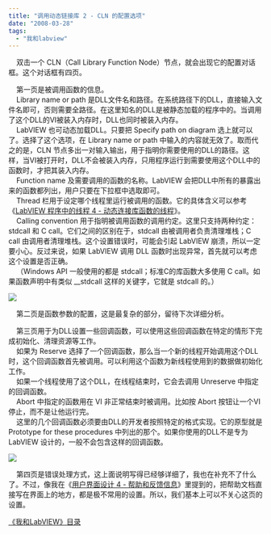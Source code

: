 ```yaml
---
title: "调用动态链接库 2 - CLN 的配置选项"
date: "2008-03-28"
tags: 
  - "我和labview"
---
```


    双击一个 CLN（Call Library Function Node）节点，就会出现它的配置对话框。这个对话框有四页。

    第一页是被调用函数的信息。  
    Library name or path 是DLL文件名和路径。在系统路径下的DLL，直接输入文件名即可，否则需要全路径。在这里知名的DLL是被静态加载的程序中的。当调用了这个DLL的VI被装入内存时，DLL也同时被装入内存。  
    LabVIEW 也可动态加载DLL。只要把 Specify path on diagram 选上就可以了。选择了这个选项，在 Library name or path 中输入的内容就无效了。取而代之的是，CLN 节点多出一对输入输出，用于指明你需要使用的DLL的路径。这样，当VI被打开时，DLL不会被装入内存，只用程序运行到需要使用这个DLL中的函数时，才把其装入内存。  
    Function name 及需要调用的函数的名称。LabVIEW 会把DLL中所有的暴露出来的函数都列出，用户只要在下拉框中选取即可。  
    Thread 栏用于设定哪个线程里运行被调用的函数。它的具体含义可以参考《[LabVIEW 程序中的线程 4 - 动态连接库函数的线程](http://ruanqizhen.spaces.live.com/blog/cns!5852D4F797C53FB6!2047.entry)》。  
    Calling convention 用于指明被调用函数的调用约定。这里只支持两种约定：stdcall 和 C call。它们之间的区别在于，stdcall 由被调用者负责清理堆栈；C call 由调用者清理堆栈。这个设置错误时，可能会引起 LabVIEW 崩溃，所以一定要小心。反过来说，如果 LabVIEW 调用 DLL 函数时出现异常，首先就可以考虑这个设置是否正确。  
    （Windows API 一般使用的都是 stdcall；标准C的库函数大多使用 C call。如果函数声明中有类似 \_\_stdcall 这样的关键字，它就是 stdcall 的。）

[![](http://q0aida.bay.livefilestore.com/y1pxGfiphRHa8jzDrLSPIV6WsKvjNW3JP1J1JxNRPE9uF2mzZGG3jq9GOZmzWr56uLhnYGcvN_V7MD4c5XcHfAfWOUB4sPwyMQJ?PARTNER=WRITER)](http://q0aida.bay.livefilestore.com/y1p83KYkHeC7aAbysb_Qn1wDn_NONVlLAvEytl2CMvswf4e4DbC6gW8wGJqLAjEjpuuOaQExYdrBxqQ-tUdjPjn2Q?PARTNER=WRITER)

    第二页是函数参数的配置，这是最复杂的部分，留待下次详细分析。

    第三页用于为DLL设置一些回调函数，可以使用这些回调函数在特定的情形下完成初始化、清理资源等工作。  
    如果为 Reserve 选择了一个回调函数，那么当一个新的线程开始调用这个DLL时，这个回调函数首先被调用。可以利用这个函数为新线程使用到的数据做初始化工作。  
    如果一个线程使用了这个DLL，在线程结束时，它会去调用 Unreserve 中指定的回调函数。  
    Abort 中指定的函数用在 VI 非正常结束时被调用。比如按 Abort 按钮让一个VI停止，而不是让他运行完。  
    这里的几个回调函数必须要由DLL的开发者按照特定的格式实现。它的原型就是 Prototype for these procedures 中列出的那个。如果你使用的DLL不是专为 LabVIEW 设计的，一般不会包含这样的回调函数。

[![](http://q0aida.bay.livefilestore.com/y1pxGfiphRHa8gAw6mEKAPZbdtoOq2PgrOJV0RTis2tADqC2uFmX0oAkRBi6el2FmOuujNvLifo35DfsyQWXG38wW3QhWjXyatF?PARTNER=WRITER)](http://q0aida.bay.livefilestore.com/y1pxGfiphRHa8j2bO7iQdvUqusLrnkzhS5HP2A1CEFIgR5TaaDSYHrMchX2CkMcS7i8hgeZxPIR9XzahWm4yZ3iBhdaSp3oiJiX?PARTNER=WRITER)

    第四页是错误处理方式，这上面说明写得已经够详细了，我也在补充不了什么了。不过，像我在《[用户界面设计 4 - 帮助和反馈信息](http://ruanqizhen.spaces.live.com/blog/cns!5852D4F797C53FB6!2872.entry)》里提到的，把帮助文档直接写在界面上的地方，都是极不常用的设置。所以，我们基本上可以不关心这页的设置。

[《我和LabVIEW》目录](http://ruanqizhen.spaces.live.com/blog/cns!5852D4F797C53FB6!1073.entry)

